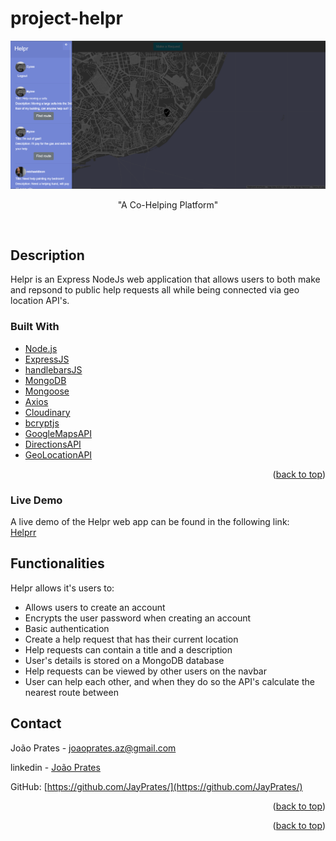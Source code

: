 # project-helpr




<p align="center">
<img src='helpr.png'/>
</p>


<p align="center">
"A Co-Helping Platform"
</p>


<br />






## Description

Helpr is an Express NodeJs web application that allows users to both make and repsond to public help requests all while being connected via geo location API's.



### Built With



* [Node.js](https://nodejs.org/)
* [ExpressJS](https://expressjs.com/)
* [handlebarsJS](https://handlebarsjs.com/)
* [MongoDB](https://www.mongodb.com/)
* [Mongoose](https://mongoosejs.com/)
* [Axios](https://www.npmjs.com/package/axios)
* [Cloudinary](https://cloudinary.com/)
* [bcryptjs](https://www.npmjs.com/package/bcryptjs)
* [GoogleMapsAPI](https://developers.google.com/maps/documentation/javascript/overview)
* [DirectionsAPI](https://developers.google.com/maps/documentation/directions/overview)
* [GeoLocationAPI](https://developers.google.com/maps/documentation/geolocation/overview)


<p align="right">(<a href="#top">back to top</a>)</p>



### Live Demo

A live demo of the Helpr web app can be found in the following link:
<br/>
<a href="https://app-helpr.herokuapp.com/"> Helprr </a>



## Functionalities

Helpr allows it's users to:

* Allows users to create an account
* Encrypts the user password when creating an account
* Basic authentication
* Create a help request that has their current location
* Help requests can contain a title and a description
* User's details is stored on a MongoDB database
* Help requests can be viewed by other users on the navbar 
* User can help each other, and when they do so the API's calculate the nearest route between



## Contact

João Prates - joaoprates.az@gmail.com

linkedin - <a href="https://www.linkedin.com/in/joao-prates-az/"> João Prates </a>

GitHub: [https://github.com/JayPrates/](https://github.com/JayPrates/)

<p align="right">(<a href="#top">back to top</a>)</p>






<p align="right">(<a href="#top">back to top</a>)</p>
